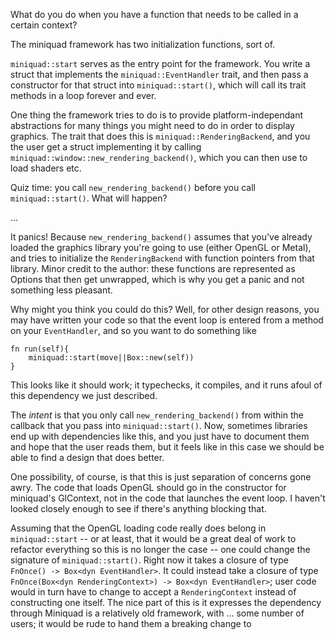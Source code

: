 What do you do when you have a function that needs to be called in a certain context? 

The miniquad framework has two initialization functions, sort of. 

`miniquad::start` serves as the entry point for the framework. You write a struct that implements
the `miniquad::EventHandler` trait, and then pass a constructor for that struct into 
`miniquad::start()`, which will call its trait methods in a loop forever and ever.

One thing the framework tries to do is to provide platform-independant abstractions for 
many things you might need to do in order to display graphics. The trait that does this is 
`miniquad::RenderingBackend`, and you the user get a struct implementing it by calling 
`miniquad::window::new_rendering_backend()`, which you can then use to load shaders etc.

Quiz time: you call `new_rendering_backend()` before you call `miniquad::start()`. What will happen?

...

It panics! Because `new_rendering_backend()` assumes that you've already loaded the graphics library you're going to use (either OpenGL or Metal), and tries to initialize the `RenderingBackend` with 
function pointers from that library. Minor credit to the author: these functions are represented as  Options that then get unwrapped, which is why you get a panic and not something less pleasant.

Why might you think you could do this? Well, for other design reasons, you may have written your code
so that the event loop is entered from a method on your `EventHandler`, and so you want to do something
like
```
fn run(self){
    miniquad::start(move||Box::new(self))
}
```
This looks like it should work; it typechecks, it compiles, and it runs afoul of this dependency we just described. 

The *intent* is that you only call `new_rendering_backend()` from within the callback that you pass into `miniquad::start()`. Now, sometimes libraries end up with dependencies like this, and you just have to document them and hope that the user reads them, but it feels like in this case we should be 
able to find a design that does better.

One possibility, of course, is that this is just separation of concerns gone awry. The code that loads
OpenGL should go in the constructor for miniquad's GlContext, not in the code that launches the 
event loop. I haven't looked closely enough to see if there's anything blocking that.

Assuming that the OpenGL loading code really does belong in `miniquad::start` -- or at least, that it would be a great deal of work to refactor everything so this is no longer the case -- one could change the signature of `miniquad::start()`. Right now it takes a closure of type `FnOnce() -> Box<dyn EventHandler>`. It could instead take a closure of type `FnOnce(Box<dyn RenderingContext>) -> Box<dyn EventHandler>`; user code would in turn have to change to accept a `RenderingContext` instead of constructing one itself. The nice part of this is it expresses the dependency through Miniquad is a relatively old framework, with ... some number of users; it would be rude to hand them a breaking change to 

